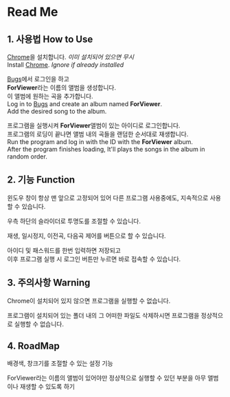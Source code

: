 Read Me
=======
## 1. 사용법 How to Use
[Chrome](https://www.google.com/intl/en/chrome/)을 설치합니다. *이미 설치되어 있으면 무시*   
Install [Chrome](https://www.google.com/intl/en/chrome/). *Ignore if already installed*

[Bugs](https://music.bugs.co.kr/)에서 로그인을 하고   
**ForViewer**라는 이름의 앨범을 생성합니다.   
이 앨범에 원하는 곡을 추가합니다.   
Log in to [Bugs](https://music.bugs.co.kr/) and create an album named **ForViewer**.  
Add the desired song to the album.  
   
프로그램을 실행시켜 **ForViewer**앨범이 있는 아이디로 로그인합니다.   
프로그램의 로딩이 끝나면 앨범 내의 곡들을 랜덤한 순서대로 재생합니다.   
Run the program and log in with the ID with the **ForViewer** album.   
After the program finishes loading, It'll plays the songs in the album in random order.

## 2. 기능 Function
윈도우 창이 항상 맨 앞으로 고정되어 있어 다른 프로그램 사용중에도, 지속적으로 사용할 수 있습니다.   
   
우측 하단의 슬라이더로 투명도를 조절할 수 있습니다.   
   
재생, 일시정지, 이전곡, 다음곡 제어를 버튼으로 할 수 있습니다.

아이디 및 패스워드를 한번 입력하면 저장되고   
이후 프로그램 실행 시 로그인 버튼만 누르면 바로 접속할 수 있습니다.

## 3. 주의사항 Warning
Chrome이 설치되어 있지 않으면 프로그램을 실행할 수 없습니다.

프로그램이 설치되어 있는 폴더 내의 그 어떠한 파일도 삭제하시면 프로그램을 정상적으로 실행할 수 없습니다.

## 4. RoadMap
배경색, 창크기를 조절할 수 있는 설정 기능

ForViewer라는 이름의 앨범이 있어야만 정상적으로 실행할 수 있던 부분을 아무 앨범이나 재생할 수 있도록 하기